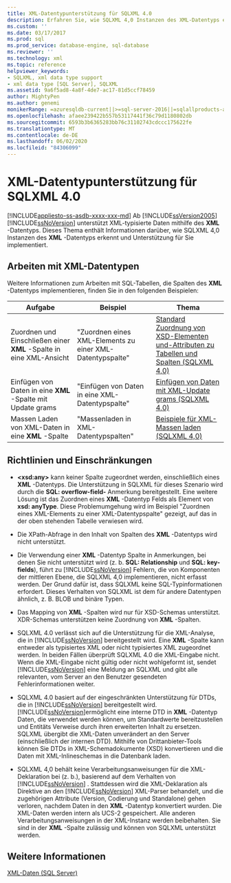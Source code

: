 ```yaml
---
title: XML-Datentypunterstützung für SQLXML 4.0
description: Erfahren Sie, wie SQLXML 4,0 Instanzen des XML-Datentyps erkennt und Unterstützung dafür implementiert.
ms.custom: ''
ms.date: 03/17/2017
ms.prod: sql
ms.prod_service: database-engine, sql-database
ms.reviewer: ''
ms.technology: xml
ms.topic: reference
helpviewer_keywords:
- SQLXML, xml data type support
- xml data type [SQL Server], SQLXML
ms.assetid: 9a6f5ad8-4a8f-4de7-ac17-81d5ccf78459
author: MightyPen
ms.author: genemi
monikerRange: =azuresqldb-current||>=sql-server-2016||=sqlallproducts-allversions||>=sql-server-linux-2017||=azuresqldb-mi-current
ms.openlocfilehash: afaee239422b557b53117441f36c79d1180802db
ms.sourcegitcommit: 6593b3b6365283bb76c31102743cdccc175622fe
ms.translationtype: MT
ms.contentlocale: de-DE
ms.lasthandoff: 06/02/2020
ms.locfileid: "84306099"
---
```

# <a name="xml-data-type-support-in-sqlxml-40"></a>XML-Datentypunterstützung für SQLXML 4.0
[!INCLUDE[appliesto-ss-asdb-xxxx-xxx-md](../../includes/appliesto-ss-asdb-xxxx-xxx-md.md)]
  Ab [!INCLUDE[ssVersion2005](../../includes/ssversion2005-md.md)] [!INCLUDE[ssNoVersion](../../includes/ssnoversion-md.md)] unterstützt XML-typisierte Daten mithilfe des **XML** -Datentyps. Dieses Thema enthält Informationen darüber, wie SQLXML 4,0 Instanzen des **XML** -Datentyps erkennt und Unterstützung für Sie implementiert.  
  
## <a name="working-with-xml-data-types"></a>Arbeiten mit XML-Datentypen  
 Weitere Informationen zum Arbeiten mit SQL-Tabellen, die Spalten des **XML** -Datentyps implementieren, finden Sie in den folgenden Beispielen:  
  
|Aufgabe|Beispiel|Thema|  
|----------|-------------|-----------|  
|Zuordnen und Einschließen einer **XML** -Spalte in eine XML-Ansicht|"Zuordnen eines XML-Elements zu einer XML-Datentypspalte"|[Standard Zuordnung von XSD-Elementen und-Attributen zu Tabellen und Spalten &#40;SQLXML 4,0&#41;](../../relational-databases/sqlxml-annotated-xsd-schemas-using/default-mapping-of-xsd-elements-and-attributes-to-tables-and-columns-sqlxml-4-0.md)|  
|Einfügen von Daten in eine **XML** -Spalte mit Update grams|"Einfügen von Daten in eine XML-Datentypspalte"|[Einfügen von Daten mit XML-Update grams &#40;SQLXML 4,0&#41;](../../relational-databases/sqlxml-annotated-xsd-schemas-xpath-queries/updategrams/inserting-data-using-xml-updategrams-sqlxml-4-0.md)|  
|Massen Laden von XML-Daten in eine **XML** -Spalte|"Massenladen in XML-Datentypspalten"|[Beispiele für XML-Massen laden &#40;SQLXML 4,0&#41;](../../relational-databases/sqlxml-annotated-xsd-schemas-xpath-queries/bulk-load-xml/xml-bulk-load-examples-sqlxml-4-0.md)|  
  
## <a name="guidelines-and-limitations"></a>Richtlinien und Einschränkungen  
  
-   **\<xsd:any>** kann keiner Spalte zugeordnet werden, einschließlich eines **XML** -Datentyps. Die Unterstützung in SQLXML für dieses Szenario wird durch die **SQL: overflow-field-** Anmerkung bereitgestellt. Eine weitere Lösung ist das Zuordnen eines **XML** -Datentyp Felds als Element von **xsd: anyType**. Diese Problemumgehung wird im Beispiel "Zuordnen eines XML-Elements zu einer XML-Datentypspalte" gezeigt, auf das in der oben stehenden Tabelle verwiesen wird.  
  
-   Die XPath-Abfrage in den Inhalt von Spalten des **XML** -Datentyps wird nicht unterstützt.  
  
-   Die Verwendung einer **XML** -Datentyp Spalte in Anmerkungen, bei denen Sie nicht unterstützt wird (z. b. **SQL: Relationship** und **SQL: key-fields**), führt zu [!INCLUDE[ssNoVersion](../../includes/ssnoversion-md.md)] Fehlern, die von Komponenten der mittleren Ebene, die SQLXML 4,0 implementieren, nicht erfasst werden. Der Grund dafür ist, dass SQLXML keine SQL-Typinformationen erfordert. Dieses Verhalten von SQLXML ist dem für andere Datentypen ähnlich, z. B. BLOB und binäre Typen.  
  
-   Das Mapping von **XML** -Spalten wird nur für XSD-Schemas unterstützt. XDR-Schemas unterstützen keine Zuordnung von **XML** -Spalten.  
  
-   SQLXML 4.0 verlässt sich auf die Unterstützung für die XML-Analyse, die in [!INCLUDE[ssNoVersion](../../includes/ssnoversion-md.md)] bereitgestellt wird. Eine **XML** -Spalte kann entweder als typisiertes XML oder nicht typisiertes XML zugeordnet werden. In beiden Fällen überprüft SQLXML 4.0 die XML-Eingabe nicht.  Wenn die XML-Eingabe nicht gültig oder nicht wohlgeformt ist, sendet [!INCLUDE[ssNoVersion](../../includes/ssnoversion-md.md)] eine Meldung an SQLXML und gibt alle relevanten, vom Server an den Benutzer gesendeten Fehlerinformationen weiter.  
  
-   SQLXML 4.0 basiert auf der eingeschränkten Unterstützung für DTDs, die in [!INCLUDE[ssNoVersion](../../includes/ssnoversion-md.md)] bereitgestellt wird. [!INCLUDE[ssNoVersion](../../includes/ssnoversion-md.md)]ermöglicht eine interne DTD in **XML** -Datentyp Daten, die verwendet werden können, um Standardwerte bereitzustellen und Entitäts Verweise durch ihren erweiterten Inhalt zu ersetzen. SQLXML übergibt die XML-Daten unverändert an den Server (einschließlich der internen DTD). Mithilfe von Drittanbieter-Tools können Sie DTDs in XML-Schemadokumente (XSD) konvertieren und die Daten mit XML-Inlineschemas in die Datenbank laden.  
  
-   SQLXML 4,0 behält keine Verarbeitungsanweisungen für die XML-Deklaration bei (z. b.), basierend auf dem Verhalten von [!INCLUDE[ssNoVersion](../../includes/ssnoversion-md.md)] . Stattdessen wird die XML-Deklaration als Direktive an den [!INCLUDE[ssNoVersion](../../includes/ssnoversion-md.md)] XML-Parser behandelt, und die zugehörigen Attribute (Version, Codierung und Standalone) gehen verloren, nachdem Daten in den **XML** -Datentyp konvertiert wurden. Die XML-Daten werden intern als UCS-2 gespeichert. Alle anderen Verarbeitungsanweisungen in der XML-Instanz werden beibehalten. Sie sind in der **XML** -Spalte zulässig und können von SQLXML unterstützt werden.  
  
## <a name="see-also"></a>Weitere Informationen  
 [XML-Daten &#40;SQL Server&#41;](../../relational-databases/xml/xml-data-sql-server.md)  
  
  
